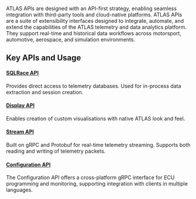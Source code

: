 ATLAS APIs are designed with an API-first strategy, enabling seamless integration with third-party tools and cloud-native platforms. ATLAS APIs are a suite of extensibility interfaces designed to integrate, automate, and extend the capabilities of the ATLAS telemetry and data analytics platform. They support real-time and historical data workflows across motorsport, automotive, aerospace, and simulation environments.

## Key APIs and Usage

#### [SQLRace API](../../developer-resources/atlas/sql-race/index.md)

Provides direct access to telemetry databases. Used for in-process data extraction and session creation.

#### [Display API](../../developer-resources/atlas/display-api/index.md)

Enables creation of custom visualisations with native ATLAS look and feel.

#### [Stream API](../../developer-resources/secu4/stream_api/index.md)

Built on gRPC and Protobuf for real-time telemetry streaming. Supports both reading and writing of telemetry packets.

#### [Configuration API](../../developer-resources/secu4/configuration_api/index.md)

The Configuration API offers a cross-platform gRPC interface for ECU programming and monitoring, supporting integration with clients in multiple languages.